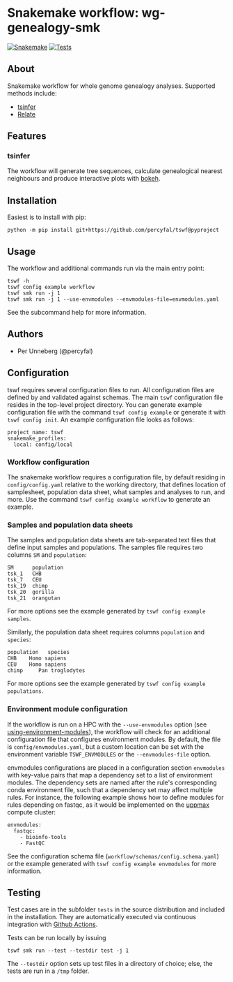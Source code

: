 # Snakemake workflow: wg-genealogy-smk

[![Snakemake](https://img.shields.io/badge/snakemake-≥6.8.0-brightgreen.svg)](https://snakemake.bitbucket.io)
[![Tests](https://github.com/percyfal/wg-genealogy-smk/actions/workflows/main.yaml/badge.svg)](https://github.com/percyfal/wg-genealogy-smk/actions/workflows/main.yaml)

## About

Snakemake workflow for whole genome genealogy analyses. Supported methods include:

- [tsinfer](https://github.com/tskit-dev/tsinfer "tree sequence inference")
- [Relate](https://myersgroup.github.io/relate/ "estimate genome-wide genealogies")

## Features

### tsinfer

The workflow will generate tree sequences, calculate genealogical
nearest neighbours and produce interactive plots with
[bokeh](https://docs.bokeh.org/en/latest/).


## Installation

Easiest is to install with pip:

	python -m pip install git+https://github.com/percyfal/tswf@pyproject

## Usage

The workflow and additional commands run via the main entry point:

	tswf -h
	tswf config example workflow
	tswf smk run -j 1
	tswf smk run -j 1 --use-envmodules --envmodules-file=envmodules.yaml

See the subcommand help for more information.

## Authors

* Per Unneberg (@percyfal)


## Configuration

tswf requires several configuration files to run. All configuration
files are defined by and validated against schemas. The main `tswf`
configuration file resides in the top-level project directory. You can
generate example configuration file with the command `tswf config
example` or generate it with `tswf config init`. An example
configuration file looks as follows:

	project_name: tswf
	snakemake_profiles:
	  local: config/local

### Workflow configuration

The snakemake workflow requires a configuration file, by default
residing in `config/config.yaml` relative to the working directory,
that defines location of samplesheet, population data sheet, what
samples and analyses to run, and more. Use the command `tswf config
example workflow` to generate an example.

### Samples and population data sheets

The samples and population data sheets are tab-separated text files
that define input samples and populations. The samples file requires
two columns `SM` and `population`:

	SM      population
	tsk_1   CHB
	tsk_7   CEU
	tsk_19  chimp
	tsk_20  gorilla
	tsk_21  orangutan

For more options see the example generated by `tswf config example
samples`.

Similarly, the population data sheet requires columns `population` and
`species`:

	population   species
	CHB    Homo sapiens
	CEU    Homo sapiens
	chimp     Pan troglodytes

For more options see the example generated by `tswf config example
populations`.

### Environment module configuration

If the workflow is run on a HPC with the `--use-envmodules` option
(see
[using-environment-modules](https://snakemake.readthedocs.io/en/stable/snakefiles/deployment.html#using-environment-modules)),
the workflow will check for an additional configuration file that
configures environment modules. By default, the file is
`config/envmodules.yaml`, but a custom location can be set with the
environment variable `TSWF_ENVMODULES` or the `--envmodules-file`
option.

envmodules configurations are placed in a configuration section
`envmodules` with key-value pairs that map a dependency set to a list
of environment modules. The dependency sets are named after the rule's
corresponding conda environment file, such that a dependency set may
affect multiple rules. For instance, the following example shows how
to define modules for rules depending on fastqc, as it would be
implemented on the [uppmax](https://uppmax.uu.se/) compute cluster:

    envmodules:
      fastqc:
        - bioinfo-tools
        - FastQC

See the configuration schema file
(`workflow/schemas/config.schema.yaml`) or the example generated with
`tswf config example envmodules` for more information.


## Testing

Test cases are in the subfolder `tests` in the source distribution and
included in the installation. They are automatically executed via
continuous integration with [Github
Actions](https://github.com/features/actions).

Tests can be run locally by issuing

	tswf smk run --test --testdir test -j 1

The `--testdir` option sets up test files in a directory of choice;
else, the tests are run in a `/tmp` folder.
